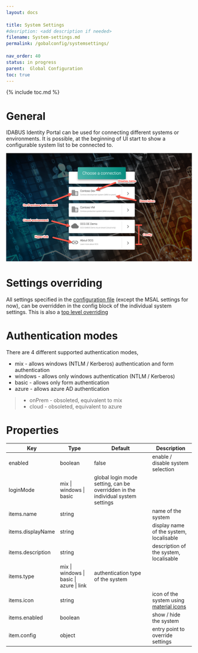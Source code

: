 ```yaml
---
layout: docs

title: System Settings
#desription: <add description if needed>
filename: System-settings.md
permalink: /gobalconfig/systemsettings/

nav_order: 40
status: in progress
parent:  Global Configuration
toc: true
---
```


{% include toc.md %}



# General

IDABUS Identity Portal can be used for connecting different systems or environments. It is possible, at the beginning of UI start to show a configurable system list to be connected to.

![images_systems.png](/img/images_systems-b3733ae6-1d5c-473b-8748-32bc13962e16.png)

# Settings overriding

All settings specified in the [configuration file](/IDABUS-Identity-Solution/Documentation/Global-configuration/Configuration-files) (except the MSAL settings for now), can be overridden in the config block of the individual system settings. This is also a [top level overriding](/IDABUS-Identity-Solution/Documentation/Global-configuration#Overriding)

# Authentication modes

There are 4 different supported authentication modes,
- mix - allows windows (NTLM / Kerberos) authentication and form authentication
- windows - allows only windows authentication (NTLM / Kerberos)
- basic - allows only form authentication
- azure - allows azure AD authentication

> - onPrem - obsoleted, equivalent to mix
> - cloud - obsoleted, equivalent to azure

# Properties

|Key|Type|Default|Description|
|--|--|--|--|
|enabled|boolean|false|enable / disable system selection|
|loginMode|mix &#124; windows &#124; basic|global login mode setting, can be overridden in the individual system settings|
|items.name|string||name of the system|
|items.displayName|string||display name of the system, localisable|
|items.description|string||description of the system, localisable|
|items.type|mix &#124; windows &#124; basic &#124; azure &#124; link|authentication type of the system|
|items.icon|string||icon of the system using [material icons](https://fonts.google.com/icons?icon.set=Material+Icons)
|items.enabled|boolean||show / hide the system|
|item.config|object||entry point to override settings|
